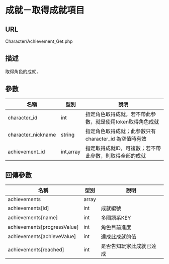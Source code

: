 # 成就－取得成就項目

## URL

Character\/Achievement\_Get.php

## 描述

取得角色的成就，

## 參數

| 名稱 | 型別 | 說明 |
| --- | --- | --- |
| character\_id | int | 指定角色取得成就，若不帶此參數，就是使用token取得角色成就 |
|character_nickname|string|指定角色取得成就；此參數只有character_id 為空值時有效|
| achievement\_id | int,array | 指定取得成就ID，可複數；若不帶此參數，則取得全部的成就 |

## 回傳參數

| 名稱 | 型別 | 說明 |
| --- | --- | --- |
| achievements | array |  |
| achievements\[id\] | int | 成就編號 |
| achievements\[name\] | int | 多國語系KEY |
| achievements\[progressValue\] | int | 角色目前進度 |
| achievements\[achieveValue\] | int | 達成此成就的值 |
|achievements[reached]|int|是否告知玩家此成就已達成|


